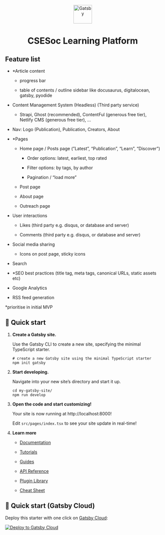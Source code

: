 <p align="center">
  <a href="https://www.gatsbyjs.com/?utm_source=starter&utm_medium=readme&utm_campaign=minimal-starter-ts">
    <img alt="Gatsby" src="https://www.gatsbyjs.com/Gatsby-Monogram.svg" width="60" />
  </a>
</p>
<h1 align="center">
  CSESoc Learning Platform
</h1>

## Feature list


- *Article content

    - progress bar

    - table of contents / outline sidebar like docusaurus, digitalocean, gatsby, pyodide

- Content Management System (Headless) (Third party service)

    - Strapi, Ghost (recommended), ContentFul (generous free tier), Netlify CMS (generous free tier), ...

- Nav: Logo (Publication), Publication, Creators, About

- *Pages

    - Home page / Posts page (”Latest”, “Publication”, “Learn”, “Discover”)

        - Order options: latest, earliest, top rated

        - Filter options: by tags, by author

        - Pagination / “load more”

    - Post page

    - About page

    - Outreach page

- User interactions

    - Likes (third party e.g. disqus, or database and server)

    - Comments (third party e.g. disqus, or database and server)

- Social media sharing

    - Icons on post page, sticky icons

- Search

- *SEO best practices (title tag, meta tags, canonical URLs, static assets etc)

- Google Analytics

- RSS feed generation

*prioritise in initial MVP


## 🚀 Quick start

1.  **Create a Gatsby site.**

    Use the Gatsby CLI to create a new site, specifying the minimal TypeScript starter.

    ```shell
    # create a new Gatsby site using the minimal TypeScript starter
    npm init gatsby
    ```

2.  **Start developing.**

    Navigate into your new site’s directory and start it up.

    ```shell
    cd my-gatsby-site/
    npm run develop
    ```

3.  **Open the code and start customizing!**

    Your site is now running at http://localhost:8000!

    Edit `src/pages/index.tsx` to see your site update in real-time!

4.  **Learn more**

    - [Documentation](https://www.gatsbyjs.com/docs/?utm_source=starter&utm_medium=readme&utm_campaign=minimal-starter-ts)

    - [Tutorials](https://www.gatsbyjs.com/tutorial/?utm_source=starter&utm_medium=readme&utm_campaign=minimal-starter-ts)

    - [Guides](https://www.gatsbyjs.com/tutorial/?utm_source=starter&utm_medium=readme&utm_campaign=minimal-starter-ts)

    - [API Reference](https://www.gatsbyjs.com/docs/api-reference/?utm_source=starter&utm_medium=readme&utm_campaign=minimal-starter-ts)

    - [Plugin Library](https://www.gatsbyjs.com/plugins?utm_source=starter&utm_medium=readme&utm_campaign=minimal-starter-ts)

    - [Cheat Sheet](https://www.gatsbyjs.com/docs/cheat-sheet/?utm_source=starter&utm_medium=readme&utm_campaign=minimal-starter-ts)

## 🚀 Quick start (Gatsby Cloud)

Deploy this starter with one click on [Gatsby Cloud](https://www.gatsbyjs.com/cloud/):

[<img src="https://www.gatsbyjs.com/deploynow.svg" alt="Deploy to Gatsby Cloud">](https://www.gatsbyjs.com/dashboard/deploynow?url=https://github.com/gatsbyjs/gatsby-starter-minimal-ts)
